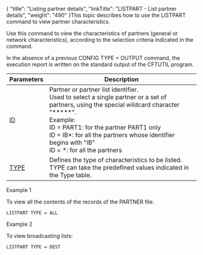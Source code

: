 {
    "title": "Listing  partner details",
    "linkTitle": "LISTPART &#45; List partner details",
    "weight": "490"
}This topic describes how to use the LISTPART command to view partner
characteristics.

Use this command to view the characteristics of partners
(general or network characteristics), according to the selection criteria
indicated in the command.

In the absence of a previous CONFIG TYPE = OUTPUT command,
the execution report is written on the standard output of the CFTUTIL
program.


| Parameters | Description  |
| --- | --- |
| <a href="../../../command_summary/parameter_intro/id">ID</a>  | Partner or partner list identifier.<br/> Used to select a single partner or a set of partners, using the special wildcard character "*****".<br/> Example:<br/> ID = PART1: for the partner PART1 only<br /> ID = IB*: for all the partners whose identifier begins with "IB"<br /> ID = *: for all the partners |
| <a href="../../../command_summary/parameter_intro/type">TYPE</a> | Defines the type of characteristics to be listed.<br/> TYPE can take the predefined values indicated in the Type table. |


Example 1

To view all the contents of the records of the PARTNER
file:

```
LISTPART TYPE = ALL
```

Example 2

To view broadcasting lists:

```
LISTPART TYPE = DEST
```
